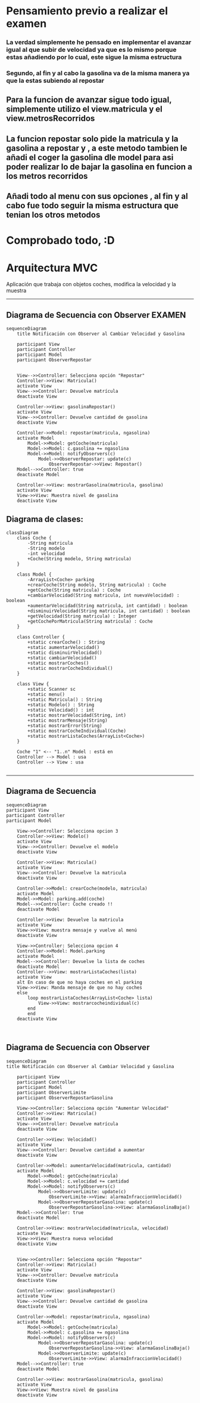 
# Pensamiento previo a realizar el examen

### La verdad simplemente he pensado en implementar el avanzar igual al que subir de velocidad ya que es lo mismo porque estas añadiendo por lo cual, este sigue la misma estructura
### Segundo, al fin y al cabo la gasolina va de la misma manera ya que la estas subiendo al repostar 

## Para la funcion de avanzar sigue todo igual, simplemente utilizo el view.matricula y el view.metrosRecorridos
## La funcion repostar solo pide la matricula y la gasolina a repostar y , a este metodo tambien le añadi el coger la gasolina dle model para asi poder realizar lo de bajar la gasolina en funcion a los metros recorridos

## Añadi todo al menu con sus opciones , al fin y al cabo fue todo seguir la misma estructura que tenian los otros metodos

# Comprobado todo, :D


# Arquitectura MVC

Aplicación que trabaja con objetos coches, modifica la velocidad y la muestra

---
## Diagrama de Secuencia con Observer EXAMEN

```mermaid
sequenceDiagram
    title Notificación con Observer al Cambiar Velocidad y Gasolina

    participant View
    participant Controller
    participant Model
    participant ObserverRepostar


    View-->>Controller: Selecciona opción "Repostar"
    Controller->>View: Matricula()
    activate View
    View-->>Controller: Devuelve matrícula
    deactivate View

    Controller->>View: gasolinaRepostar()
    activate View
    View-->>Controller: Devuelve cantidad de gasolina
    deactivate View

    Controller->>Model: repostar(matricula, ngasolina)
    activate Model
        Model->>Model: getCoche(matricula)
        Model->>Model: c.gasolina += ngasolina
        Model->>Model: notifyObservers(c)
            Model->>ObserverRepostar: update(c)
                ObserverRepostar->>View: Repostar()
    Model-->>Controller: true
    deactivate Model

    Controller->>View: mostrarGasolina(matricula, gasolina)
    activate View
    View->>View: Muestra nivel de gasolina
    deactivate View
```


## Diagrama de clases:

```mermaid
classDiagram
    class Coche {
        -String matricula
        -String modelo
        -int velocidad
        +Coche(String modelo, String matricula)
    }

    class Model {
        -ArrayList<Coche> parking
        +crearCoche(String modelo, String matricula) : Coche
        +getCoche(String matricula) : Coche
        +cambiarVelocidad(String matricula, int nuevaVelocidad) : boolean
        +aumentarVelocidad(String matricula, int cantidad) : boolean
        +disminuirVelocidad(String matricula, int cantidad) : boolean
        +getVelocidad(String matricula) : Integer
        +getCochePorMatricula(String matricula) : Coche
    }

    class Controller {
        +static crearCoche() : String
        +static aumentarVelocidad()
        +static disminuirVelocidad()
        +static cambiarVelocidad()
        +static mostrarCoches()
        +static mostrarCocheIndividual()
    }

    class View {
        +static Scanner sc
        +static menu()
        +static Matricula() : String
        +static Modelo() : String
        +static Velocidad() : int
        +static mostrarVelocidad(String, int)
        +static mostrarMensaje(String)
        +static mostrarError(String)
        +static mostrarCocheIndividual(Coche)
        +static mostrarListaCoches(ArrayList<Coche>)
    }

    Coche "1" <-- "1..n" Model : está en
    Controller --> Model : usa
    Controller --> View : usa
      
```

---

## Diagrama de Secuencia


```mermaid
sequenceDiagram
participant View
participant Controller
participant Model

    View->>Controller: Selecciona opcion 3
    Controller->>View: Modelo()
    activate View
    View-->>Controller: Devuelve el modelo
    deactivate View
    
    Controller->>View: Matricula()
    activate View
    View-->>Controller: Devuelve la matricula
    deactivate View
    
    Controller->>Model: crearCoche(modelo, matricula)
    activate Model
    Model->>Model: parking.add(coche)
    Model-->>Controller: Coche creado !!
    deactivate Model
    
    Controller->>View: Devuelve la matricula
    activate View
    View->>View: muestra mensaje y vuelve al menú
    deactivate View
    
    View->>Controller: Selecciona opcion 4
    Controller->>Model: Model.parking
    activate Model
    Model-->>Controller: Devuelve la lista de coches
    deactivate Model
    Controller-->>View: mostrarListaCoches(lista)
    activate View
    alt En caso de que no haya coches en el parking
    View->>View: Manda mensaje de que no hay coches
    else 
        loop mostrarListaCoches(ArrayList<Coche> lista) 
            View->>View: mostrarcocheindividual(c)
        end
        end
    deactivate View
    
    
```

## Diagrama de Secuencia con Observer

```mermaid
sequenceDiagram
title Notificación con Observer al Cambiar Velocidad y Gasolina

    participant View
    participant Controller
    participant Model
    participant ObserverLimite
    participant ObserverRepostarGasolina

    View->>Controller: Selecciona opción "Aumentar Velocidad"
    Controller->>View: Matricula()
    activate View
    View-->>Controller: Devuelve matrícula
    deactivate View

    Controller->>View: Velocidad()
    activate View
    View-->>Controller: Devuelve cantidad a aumentar
    deactivate View

    Controller->>Model: aumentarVelocidad(matricula, cantidad)
    activate Model
        Model->>Model: getCoche(matricula)
        Model->>Model: c.velocidad += cantidad
        Model->>Model: notifyObservers(c)
            Model->>ObserverLimite: update(c)
                ObserverLimite->>View: alarmaInfraccionVelocidad()
            Model->>ObserverRepostarGasolina: update(c)
                ObserverRepostarGasolina->>View: alarmaGasolinaBaja()
    Model-->>Controller: true
    deactivate Model

    Controller->>View: mostrarVelocidad(matricula, velocidad)
    activate View
    View->>View: Muestra nueva velocidad
    deactivate View


    View->>Controller: Selecciona opción "Repostar"
    Controller->>View: Matricula()
    activate View
    View-->>Controller: Devuelve matrícula
    deactivate View

    Controller->>View: gasolinaRepostar()
    activate View
    View-->>Controller: Devuelve cantidad de gasolina
    deactivate View

    Controller->>Model: repostar(matricula, ngasolina)
    activate Model
        Model->>Model: getCoche(matricula)
        Model->>Model: c.gasolina += ngasolina
        Model->>Model: notifyObservers(c)
            Model->>ObserverRepostarGasolina: update(c)
                ObserverRepostarGasolina->>View: alarmaGasolinaBaja()
            Model->>ObserverLimite: update(c)
                ObserverLimite->>View: alarmaInfraccionVelocidad()
    Model-->>Controller: true
    deactivate Model

    Controller->>View: mostrarGasolina(matricula, gasolina)
    activate View
    View->>View: Muestra nivel de gasolina
    deactivate View

```